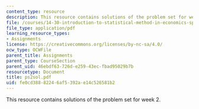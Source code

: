 ```yaml
---
content_type: resource
description: This resource contains solutions of the problem set for week 2.
file: /courses/14-30-introduction-to-statistical-method-in-economics-spring-2006/fe0cd38882246af5392ae14c526581b2_ps2sol.pdf
file_type: application/pdf
learning_resource_types:
- Assignments
license: https://creativecommons.org/licenses/by-nc-sa/4.0/
ocw_type: OCWFile
parent_title: Assignments
parent_type: CourseSection
parent_uid: 46ebdf63-726d-e259-43ec-fbad95029b7b
resourcetype: Document
title: ps2sol.pdf
uid: fe0cd388-8224-6af5-392a-e14c526581b2
---
```

This resource contains solutions of the problem set for week 2.